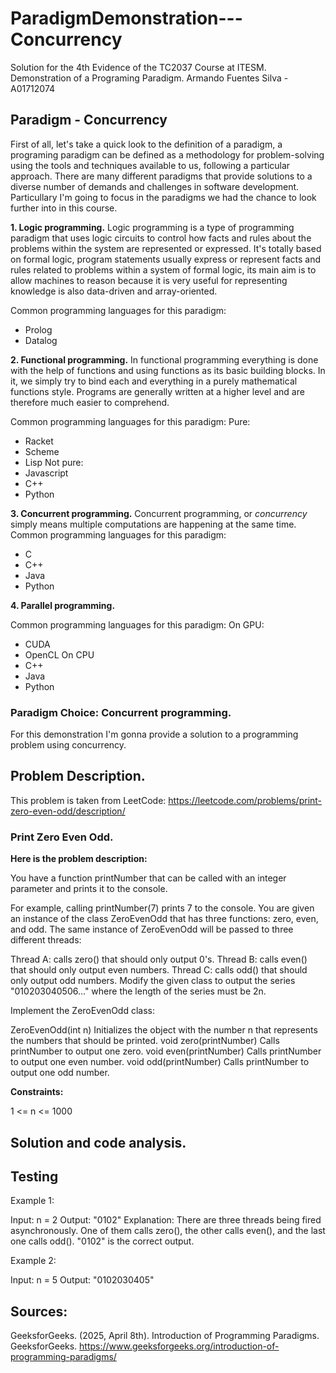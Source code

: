 # ParadigmDemonstration---Concurrency
Solution for the 4th Evidence of the TC2037 Course at ITESM. Demonstration of a Programing Paradigm.
Armando Fuentes Silva - A01712074

## Paradigm - Concurrency
First of all, let's take a quick look to the definition of a paradigm, a programing paradigm can be defined as a methodology for problem-solving using the tools and techniques available to us, following a particular approach. There are many different paradigms that provide solutions to a diverse number of demands and challenges in software development. Particullary I'm going to focus in the paradigms we had the chance to look further into in this course. 

**1. Logic programming.**
Logic programming is a type of programming paradigm that uses logic circuits to control how facts and rules about the problems within the system are represented or expressed. It's totally based on formal logic, program statements usually express or represent facts and rules related to problems within a system of formal logic, its main aim is to allow machines to reason because it is very useful for representing knowledge is also data-driven and array-oriented.

Common programming languages for this paradigm: 
- Prolog
- Datalog

**2. Functional programming.**
In functional programming everything is done with the help of functions and using functions as its basic building blocks. In it, we simply try to bind each and everything in a purely mathematical functions style. Programs are generally written at a higher level and are therefore much easier to comprehend.

Common programming languages for this paradigm: 
Pure:
- Racket
- Scheme
- Lisp
Not pure:
- Javascript
- C++
- Python

**3. Concurrent programming.**
Concurrent programming, or *concurrency* simply means multiple computations are happening at the same time. 
Common programming languages for this paradigm: 
- C
- C++
- Java
- Python

**4. Parallel programming.** 

Common programming languages for this paradigm: 
On GPU:
- CUDA
- OpenCL
On CPU
- C++
- Java
- Python

### Paradigm Choice: Concurrent programming. 
For this demonstration I'm gonna provide a solution to a programming problem using concurrency. 
## Problem Description.
This problem is taken from LeetCode: https://leetcode.com/problems/print-zero-even-odd/description/

### Print Zero Even Odd.

**Here is the problem description:**

You have a function printNumber that can be called with an integer parameter and prints it to the console.

For example, calling printNumber(7) prints 7 to the console.
You are given an instance of the class ZeroEvenOdd that has three functions: zero, even, and odd. The same instance of ZeroEvenOdd will be passed to three different threads:

Thread A: calls zero() that should only output 0's.
Thread B: calls even() that should only output even numbers.
Thread C: calls odd() that should only output odd numbers.
Modify the given class to output the series "010203040506..." where the length of the series must be 2n.

Implement the ZeroEvenOdd class:

ZeroEvenOdd(int n) Initializes the object with the number n that represents the numbers that should be printed.
void zero(printNumber) Calls printNumber to output one zero.
void even(printNumber) Calls printNumber to output one even number.
void odd(printNumber) Calls printNumber to output one odd number.

**Constraints:**

1 <= n <= 1000

## Solution and code analysis. 


## Testing

Example 1:

Input: n = 2
Output: "0102"
Explanation: There are three threads being fired asynchronously.
One of them calls zero(), the other calls even(), and the last one calls odd().
"0102" is the correct output.

Example 2:

Input: n = 5
Output: "0102030405"

## Sources: 

GeeksforGeeks. (2025, April 8th). Introduction of Programming Paradigms. GeeksforGeeks. https://www.geeksforgeeks.org/introduction-of-programming-paradigms/

